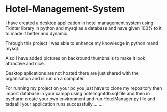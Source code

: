 # Hotel-Management-System

I have created a desktop application in hotel management system using Tkinter library in python and mysql as a database and have given 100% to it to made it better and dynamic.

Through this project I was able to enhance my knowledge in python mand mysql.

Also I have added pictures on backround thumbnails to make it look attractive and nice.


Desktop aplications are not hosted there are just shared with the organisation and is run on a computer.

For running my project on your pc you just have to clone my repository then import database in your xampp using hotelmgmtdb.sql file and then in pycharm create your own environment and run HotelManager.py file and tadaa!!! your application runs successfully.........
